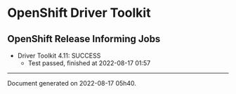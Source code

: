 
OpenShift Driver Toolkit
========================

OpenShift Release Informing Jobs
--------------------------------



* Driver Toolkit 4.11: SUCCESS
  - Test passed, finished at 2022-08-17 01:57






---
Document generated on 2022-08-17 05h40.
